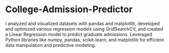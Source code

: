 # College-Admission-Predictor
I analyzed and visualized datasets with pandas and matplotlib, developed and optimized various regression models using GridSearchCV, and created a Linear Regression model to predict graduate admissions. Leveraged Python libraries like numpy, pandas, scikit-learn, and matplotlib for efficient data manipulation and predictive modeling.

